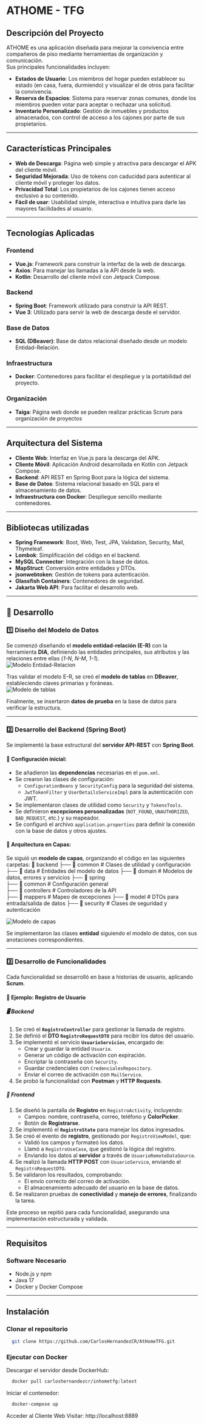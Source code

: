# **ATHOME - TFG**

## **Descripción del Proyecto**
ATHOME es una aplicación diseñada para mejorar la convivencia entre compañeros de piso mediante herramientas de organización y comunicación.  
Sus principales funcionalidades incluyen:  
- **Estados de Usuario**: Los miembros del hogar pueden establecer su estado (en casa, fuera, durmiendo) y visualizar el de otros para facilitar la convivencia.  
- **Reserva de Espacios**: Sistema para reservar zonas comunes, donde los miembros pueden votar para aceptar o rechazar una solicitud.  
- **Inventario Personalizado**: Gestión de inmuebles y productos almacenados, con control de acceso a los cajones por parte de sus propietarios.

---

## **Características Principales**
- **Web de Descarga**: Página web simple y atractiva para descargar el APK del cliente móvil.  
- **Seguridad Mejorada**: Uso de tokens con caducidad para autenticar al cliente móvil y proteger los datos.  
- **Privacidad Total**: Los propietarios de los cajones tienen acceso exclusivo a su contenido.  
- **Fácil de usar**: Usabilidad simple, interactiva e intuitiva para darle las mayores facilidades al usuario.

---

## **Tecnologías Aplicadas**

### **Frontend**
- **Vue.js**: Framework para construir la interfaz de la web de descarga.  
- **Axios**: Para manejar las llamadas a la API desde la web.  
- **Kotlin**: Desarrollo del cliente móvil con Jetpack Compose.  

### **Backend**
- **Spring Boot**: Framework utilizado para construir la API REST.  
- **Vue 3**: Utilizado para servir la web de descarga desde el servidor.  

### **Base de Datos**
- **SQL (DBeaver)**: Base de datos relacional diseñado desde un modelo Entidad-Relación.  

### **Infraestructura**
- **Docker**: Contenedores para facilitar el despliegue y la portabilidad del proyecto.  

### **Organización**
- **Taiga**: Página web donde se pueden realizar prácticas Scrum para organización de proyectos 
---

## **Arquitectura del Sistema**
- **Cliente Web**: Interfaz en Vue.js para la descarga del APK.  
- **Cliente Móvil**: Aplicación Android desarrollada en Kotlin con Jetpack Compose.  
- **Backend**: API REST en Spring Boot para la lógica del sistema.  
- **Base de Datos**: Sistema relacional basado en SQL para el almacenamiento de datos.  
- **Infraestructura con Docker**: Despliegue sencillo mediante contenedores.  

---

## **Bibliotecas utilizadas**
- **Spring Framework**: Boot, Web, Test, JPA, Validation, Security, Mail, Thymeleaf.  
- **Lombok**: Simplificación del código en el backend.  
- **MySQL Connector**: Integración con la base de datos.  
- **MapStruct**: Conversión entre entidades y DTOs.  
- **jsonwebtoken**: Gestión de tokens para autenticación.  
- **Glassfish Containers**: Contenedores de seguridad.  
- **Jakarta Web API**: Para facilitar el desarrollo web.  

---
## 🚀 Desarrollo

### 1️⃣ Diseño del Modelo de Datos  
Se comenzó diseñando el **modelo entidad-relación (E-R)** con la herramienta **DIA**, definiendo las entidades principales, sus atributos y las relaciones entre ellas (*1-N*, *N-M*, *1-1*).  
![Modelo Entidad-Relacion](images/modelo_E-R.png)  

Tras validar el modelo E-R, se creó el **modelo de tablas** en **DBeaver**, estableciendo claves primarias y foráneas.  
![Modelo de tablas](images/tablas.png)  

Finalmente, se insertaron **datos de prueba** en la base de datos para verificar la estructura.

---

### 2️⃣ Desarrollo del Backend (Spring Boot)
Se implementó la base estructural del **servidor API-REST** con **Spring Boot**.  
#### 🔹 Configuración inicial:
- Se añadieron las **dependencias** necesarias en el `pom.xml`.
- Se crearon las clases de configuración:
  - `ConfigurationBeans` y `SecurityConfig` para la seguridad del sistema.
  - `JwtTokenFilter` y `UserDetailsServiceImpl` para la autenticación con JWT.
- Se implementaron clases de utilidad como `Security` y `TokensTools`.
- Se definieron **excepciones personalizadas** (`NOT_FOUND`, `UNAUTHORIZED`, `BAD_REQUEST`, etc.) y su mapeador.
- Se configuró el archivo `application.properties` para definir la conexión con la base de datos y otros ajustes.

#### 🔹 Arquitectura en Capas:
Se siguió un **modelo de capas**, organizando el código en las siguientes carpetas:
📂 backend
          ├── 📂 common # Clases de utilidad y configuración 
          ├── 📂 data # Entidades del modelo de datos 
          ├── 📂 domain # Modelos de datos, errores y servicios 
          ├── 📂 spring  
            ├── 📂 common # Configuración general  
            ├── 📂 controllers # Controladores de la API  
            ├── 📂 mappers # Mapeo de excepciones 
            ├── 📂 model # DTOs para entrada/salida de datos 
            ├── 📂 security # Clases de seguridad y autenticación
            
   ![Modelo de capas](images/modelo_capas.png)

Se implementaron las clases **entidad** siguiendo el modelo de datos, con sus anotaciones correspondientes.

---

### 3️⃣ Desarrollo de Funcionalidades
Cada funcionalidad se desarrolló en base a historias de usuario, aplicando **Scrum**.

#### 📌 **Ejemplo: Registro de Usuario**
##### 🖥️ **Backend**
1. Se creó el **`RegistroController`** para gestionar la llamada de registro.
2. Se definió el **DTO `RegistroRequestDTO`** para recibir los datos del usuario.
3. Se implementó el servicio **`UsuarioServicios`**, encargado de:
   - Crear y guardar la entidad `Usuario`.
   - Generar un código de activación con expiración.
   - Encriptar la contraseña con `Security`.
   - Guardar credenciales con `CredencialesRepository`.
   - Enviar el correo de activación con `MailService`.
4. Se probó la funcionalidad con **Postman** y **HTTP Requests**.

##### 🎨 **Frontend**
1. Se diseñó la pantalla de **Registro** en `RegistroActivity`, incluyendo:
   - Campos: nombre, contraseña, correo, teléfono y **ColorPicker**.
   - Botón de **Registrarse**.
2. Se implementó el **`RegistroState`** para manejar los datos ingresados.
3. Se creó el evento de **registro**, gestionado por `RegistroViewModel`, que:
   - Validó los campos y formateó los datos.
   - Llamó a `RegistroUseCase`, que gestionó la lógica del registro.
   - Enviando los datos al **servidor** a través de `UsuarioRemoteDataSource`.
4. Se realizó la llamada **HTTP POST** con `UsuarioService`, enviando el `RegistroRequestDTO`.
5. Se validaron los resultados, comprobando:
   - El envío correcto del correo de activación.
   - El almacenamiento adecuado del usuario en la base de datos.
6. Se realizaron pruebas de **conectividad** y **manejo de errores**, finalizando la tarea.

Este proceso se repitió para cada funcionalidad, asegurando una implementación estructurada y validada.

---

## **Requisitos**
### **Software Necesario**
- Node.js y npm  
- Java 17  
- Docker y Docker Compose  

---

## **Instalación**
### **Clonar el repositorio**
```bash
  git clone https://github.com/CarlosHernandezCR/AtHomeTFG.git
```

### **Ejecutar con Docker**
Descargar el servidor desde DockerHub:
```bash
  docker pull carloshernandezcr/inhometfg:latest
```
Iniciar el contenedor:
```bash
  docker-compose up
```
Acceder al Cliente Web
Visitar: http://localhost:8889
